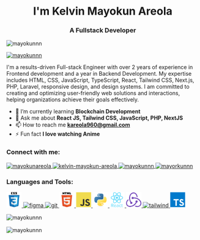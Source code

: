 <h1 align="center">I'm Kelvin Mayokun Areola</h1>
<h3 align="center">A Fullstack Developer</h3>

<p align="left">
  <img src="https://komarev.com/ghpvc/?username=mayokunnn&label=Profile%20views&color=0e75b6&style=flat" alt="mayokunnn" />
</p>

<p align="left">
  <a href="https://github.com/ryo-ma/github-profile-trophy">
    <img src="https://github-profile-trophy.vercel.app/?username=mayokunnn" alt="mayokunnn" />
  </a>
</p>

<p>I'm a results-driven Full-stack Engineer with over 2 years of experience in Frontend development and a year in Backend Development. My expertise includes HTML, CSS, JavaScript, TypeScript, React, Tailwind CSS, Next.js, PHP, Laravel, responsive design, and design systems. I am committed to creating and optimizing user-friendly web solutions and interactions, helping organizations achieve their goals effectively.</p>

- 🌱 I’m currently learning **Blockchain Development**
- 💬 Ask me about **React JS, Tailwind CSS, JavaScript, PHP, NextJS**
- 📫 How to reach me **kareola960@gmail.com**
- ⚡ Fun fact **I love watching Anime**

<h3 align="left">Connect with me:</h3>
<p align="left">
  <a href="https://twitter.com/MayokunAreola" target="blank">
    <img align="center" src="https://raw.githubusercontent.com/rahuldkjain/github-profile-readme-generator/master/src/images/icons/Social/twitter.svg" alt="mayokunareola" height="30" width="40" />
  </a>
  <a href="https://linkedin.com/in/kelvin-mayokun-areola" target="blank">
    <img align="center" src="https://raw.githubusercontent.com/rahuldkjain/github-profile-readme-generator/master/src/images/icons/Social/linked-in-alt.svg" alt="kelvin-mayokun-areola" height="30" width="40" />
  </a>
  <a href="https://stackoverflow.com/users/19551486/mayokunnn" target="blank">
    <img align="center" src="https://raw.githubusercontent.com/rahuldkjain/github-profile-readme-generator/master/src/images/icons/Social/stack-overflow.svg" alt="mayokunnn" height="30" width="40" />
  </a>
  <a href="https://codesandbox.com/u/mayorkunnn" target="blank">
    <img align="center" src="https://raw.githubusercontent.com/rahuldkjain/github-profile-readme-generator/master/src/images/icons/Social/codesandbox.svg" alt="mayorkunnn" height="30" width="40" />
  </a>
</p>

<h3 align="left">Languages and Tools:</h3>
<p align="left">
  <a href="https://www.w3schools.com/css/" target="_blank" rel="noreferrer">
    <img src="https://raw.githubusercontent.com/devicons/devicon/master/icons/css3/css3-original-wordmark.svg" alt="css3" width="40" height="40"/>
  </a>
  <a href="https://www.figma.com/" target="_blank" rel="noreferrer">
    <img src="https://www.vectorlogo.zone/logos/figma/figma-icon.svg" alt="figma" width="40" height="40"/>
  </a>
  <a href="https://git-scm.com/" target="_blank" rel="noreferrer">
    <img src="https://www.vectorlogo.zone/logos/git-scm/git-scm-icon.svg" alt="git" width="40" height="40"/>
  </a>
  <a href="https://www.w3.org/html/" target="_blank" rel="noreferrer">
    <img src="https://raw.githubusercontent.com/devicons/devicon/master/icons/html5/html5-original-wordmark.svg" alt="html5" width="40" height="40"/>
  </a>
  <a href="https://developer.mozilla.org/en-US/docs/Web/JavaScript" target="_blank" rel="noreferrer">
    <img src="https://raw.githubusercontent.com/devicons/devicon/master/icons/javascript/javascript-original.svg" alt="javascript" width="40" height="40"/>
  </a>
  <a href="https://www.python.org" target="_blank" rel="noreferrer">
    <img src="https://raw.githubusercontent.com/devicons/devicon/master/icons/python/python-original.svg" alt="python" width="40" height="40"/>
  </a>
  <a href="https://reactjs.org/" target="_blank" rel="noreferrer">
    <img src="https://raw.githubusercontent.com/devicons/devicon/master/icons/react/react-original-wordmark.svg" alt="react" width="40" height="40"/>
  </a>
  <a href="https://redux.js.org" target="_blank" rel="noreferrer">
    <img src="https://raw.githubusercontent.com/devicons/devicon/master/icons/redux/redux-original.svg" alt="redux" width="40" height="40"/>
  </a>
  <a href="https://tailwindcss.com/" target="_blank" rel="noreferrer">
    <img src="https://www.vectorlogo.zone/logos/tailwindcss/tailwindcss-icon.svg" alt="tailwind" width="40" height="40"/>
  </a>
  <a href="https://www.typescriptlang.org/" target="_blank" rel="noreferrer">
    <img src="https://raw.githubusercontent.com/devicons/devicon/master/icons/typescript/typescript-original.svg" alt="typescript" width="40" height="40"/>
  </a>
</p>

<p><img align="center" src="https://github-readme-stats.vercel.app/api/top-langs/?username=mayokunnn&layout=compact" alt="mayokunnn" /></p>
<p><img align="center" src="https://github-readme-streak-stats.herokuapp.com/?user=mayokunnn&" alt="mayokunnn" /></p>
